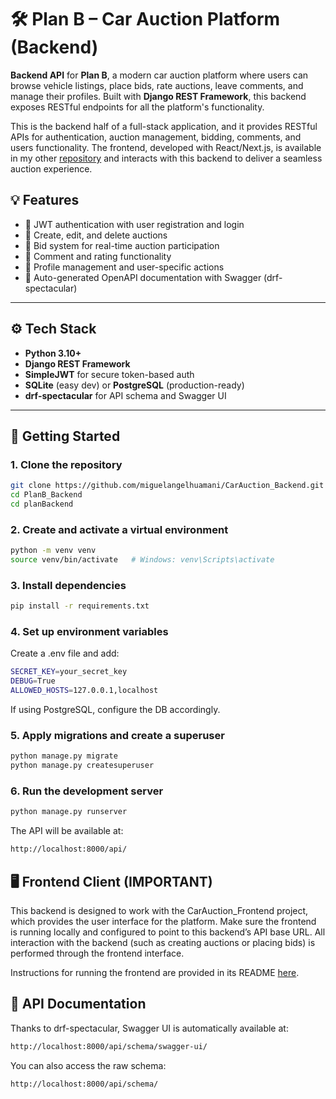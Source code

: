 # 🛠️ Plan B – Car Auction Platform (Backend)

**Backend API** for **Plan B**, a modern car auction platform where users can browse vehicle listings, place bids, rate auctions, leave comments, and manage their profiles. Built with **Django REST Framework**, this backend exposes RESTful endpoints for all the platform's functionality.

This is the backend half of a full-stack application, and it provides RESTful APIs for authentication, auction management, bidding, comments, and users functionality. The frontend, developed with React/Next.js, is available in my other [repository](https://github.com/miguelangelhuamani/CarAuction_Frontend.git) and interacts with this backend to deliver a seamless auction experience.

## 💡 Features

- 🔐 JWT authentication with user registration and login
- 🚗 Create, edit, and delete auctions 
- 💸 Bid system for real-time auction participation
- 💬 Comment and rating functionality
- 🧑 Profile management and user-specific actions
- 📄 Auto-generated OpenAPI documentation with Swagger (drf-spectacular)

---

## ⚙️ Tech Stack

- **Python 3.10+**
- **Django REST Framework**
- **SimpleJWT** for secure token-based auth
- **SQLite** (easy dev) or **PostgreSQL** (production-ready)
- **drf-spectacular** for API schema and Swagger UI

---

## 🚀 Getting Started

### 1. Clone the repository

```bash
git clone https://github.com/miguelangelhuamani/CarAuction_Backend.git
cd PlanB_Backend
cd planBackend
```

### 2. Create and activate a virtual environment

```bash
python -m venv venv
source venv/bin/activate   # Windows: venv\Scripts\activate
```

### 3. Install dependencies

```bash
pip install -r requirements.txt
```

### 4. Set up environment variables

Create a .env file and add:

```bash
SECRET_KEY=your_secret_key
DEBUG=True
ALLOWED_HOSTS=127.0.0.1,localhost
```
If using PostgreSQL, configure the DB accordingly.

### 5. Apply migrations and create a superuser

```bash
python manage.py migrate
python manage.py createsuperuser
```

### 6. Run the development server
```bash
python manage.py runserver
```
The API will be available at:
```bash
http://localhost:8000/api/
```

## 🖥️ Frontend Client (IMPORTANT)

This backend is designed to work with the CarAuction_Frontend project, which provides the user interface for the platform. Make sure the frontend is running locally and configured to point to this backend’s API base URL. All interaction with the backend (such as creating auctions or placing bids) is performed through the frontend interface.

Instructions for running the frontend are provided in its README [here](https://github.com/miguelangelhuamani/CarAuction_Frontend.git).


## 📄 API Documentation
Thanks to drf-spectacular, Swagger UI is automatically available at:

```bash
http://localhost:8000/api/schema/swagger-ui/
```

You can also access the raw schema:
```bash
http://localhost:8000/api/schema/
```